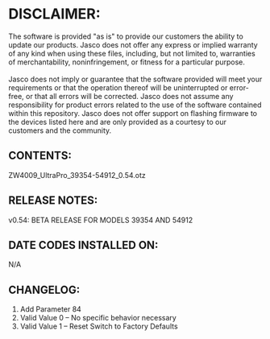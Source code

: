 # DISCLAIMER:
The software is provided "as is" to provide our customers the ability to update our products. Jasco does not offer any express or implied warranty of any kind when using these files, including, but not limited to, warranties of merchantability, noninfringement, or fitness for a particular purpose.<br>
<br>
Jasco does not imply or guarantee that the software provided will meet your requirements or that the operation thereof will be uninterrupted or error-free, or that all errors will be corrected. Jasco does not assume any responsibility for product errors related to the use of the software contained within this repository. Jasco does not offer support on flashing firmware to the devices listed here and are only provided as a courtesy to our customers and the community.

## CONTENTS:
ZW4009_UltraPro_39354-54912_0.54.otz

## RELEASE NOTES:
v0.54: BETA RELEASE FOR MODELS 39354 AND 54912

## DATE CODES INSTALLED ON:
N/A

## CHANGELOG:
1. Add Parameter 84
2. Valid Value 0 – No specific behavior necessary
3. Valid Value 1 – Reset Switch to Factory Defaults 